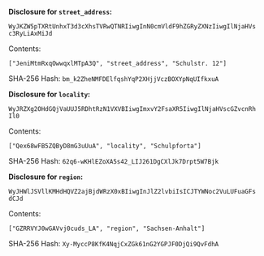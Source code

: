 __Disclosure for `street_address`:__

```
WyJKZW5pTXRtUnhxT3d3cXhsTVRwQTNRIiwgInN0cmVldF9hZGRyZXNzIiwgIlNjaHVs
c3RyLiAxMiJd
```

Contents:

```
["JeniMtmRxqOwwqxlMTpA3Q", "street_address", "Schulstr. 12"]
```

SHA-256 Hash: `bm_k2ZheNMFDElfqshYqP2XHjjVczBOXYpNqUIfkxuA`

__Disclosure for `locality`:__

```
WyJRZXg2OHdGQjVaUUJ5RDhtRzN1VXVBIiwgImxvY2FsaXR5IiwgIlNjaHVscGZvcnRh
Il0
```

Contents:

```
["Qex68wFB5ZQByD8mG3uUuA", "locality", "Schulpforta"]
```

SHA-256 Hash: `62q6-wKHlEZoXA5s42_LIJ261DgCXlJk7Drpt5W7Bjk`

__Disclosure for `region`:__

```
WyJHWlJSVllKMHdHQVZ2ajBjdWRzX0xBIiwgInJlZ2lvbiIsICJTYWNoc2VuLUFuaGFs
dCJd
```

Contents:

```
["GZRRVYJ0wGAVvj0cuds_LA", "region", "Sachsen-Anhalt"]
```

SHA-256 Hash: `Xy-MyccP8KfK4NqjCxZGk61nG2YGPJF0DjQi9QvFdhA`